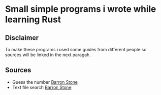 # Small simple programs i wrote while learning Rust

## Disclaimer
To make these programs i used some guides from different people so sources will be linked in the next paragah.

## Sources
- Guess the number [Barron Stone](https://www.linkedin.com/learning/rust-essential-training)
- Text file search [Barron Stone](https://www.linkedin.com/learning/rust-essential-training)